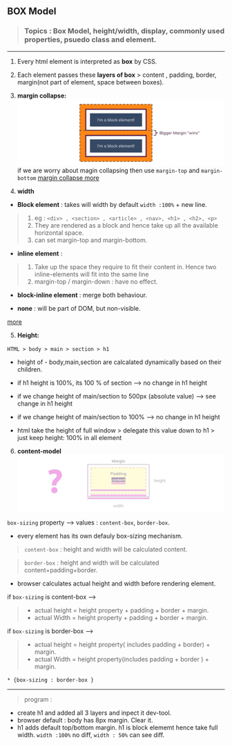 ## BOX Model

> ### Topics :  Box Model, height/width, display, commonly used properties, psuedo class and element.
***

1. Every html element is interpreted as **box** by CSS.

2. Each element passes these **layers of box** >  content , padding, border, margin(not part of element, space between boxes).

3. **margin collapse:**
![img](../999_assets/assets_html-css/margin.JPG)
if we are worry about magin collapsing then use `margin-top` and `margin-bottom`
[margin collapse more](https://developer.mozilla.org/en-US/docs/Web/CSS/CSS_Box_Model/Mastering_margin_collapsing)

4. **width**
- **Block element** : takes will width by default `width :100%` + new line. 
> 1. eg : `<div> , <section> , <article> , <nav>, <h1> , <h2>, <p>`
> 2. They are rendered as a block and hence take up all the available horizontal space.
> 3. can set margin-top and margin-bottom.

- **inline element** : 
> 1. Take up the space they require to fit their content in. Hence two inline-elements will fit into the same line
> 2. margin-top / margin-down : have no effect.

- **block-inline element** : merge both behaviour.

- **none** : will be part of DOM, but non-visible.

[more ]( https://hacks.mozilla.org/2015/03/understanding-inline-box-model/)

5. **Height:**

`HTML > body > main > section > h1`
- height of - body,main,section are calcalated dynamically based on their children.
- if h1 height is 100%, its 100 % of section --> no change in h1 height
- if we change height of main/section to 500px (absolute value) --> see change in h1 height
- if we change height of main/section to 100% -->  no change in h1 height

- html take the height of full window > delegate this value down to h1 > just keep height: 100% in all element

6. **content-model**
![img](../999_assets/assets_html-css/cm1.JPG)

`box-sizing` property --> values : `content-box`, `border-box`.

- every element has its own defauly box-sizing mechanism.
> `content-box` : height and width will be calculated content.  

> `border-box` : height and width will be calculated content+padding+border.

- browser calculates actual height and width before rendering element.

if  `box-sizing` is content-box --> 
> - actual height = height property  + padding + border + margin.
> - actual Width = height property  + padding + border + margin.

if  `box-sizing` is border-box --> 
> - actual height = height property( includes padding + border) + margin.
> - actual Width = height property(includes padding + border ) + margin.

```
* {box-sizing : border-box }
```
***
> program :
- create h1 and added all 3 layers and inpect it dev-tool.
- browser default : body has 8px margin. Clear it.
- h1 adds default top/bottom margin. h1 is block elememt hence take full width. `width :100%` no diff, `width : 50%` can see diff.



